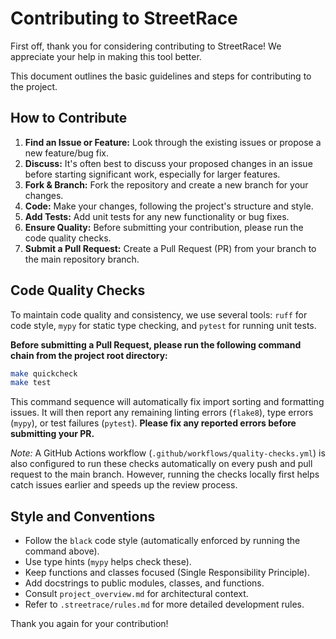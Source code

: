 # Contributing to StreetRace

First off, thank you for considering contributing to StreetRace! We appreciate your help in making this tool better.

This document outlines the basic guidelines and steps for contributing to the project.

## How to Contribute

1.  **Find an Issue or Feature:** Look through the existing issues or propose a new feature/bug fix.
2.  **Discuss:** It's often best to discuss your proposed changes in an issue before starting significant work, especially for larger features.
3.  **Fork & Branch:** Fork the repository and create a new branch for your changes.
4.  **Code:** Make your changes, following the project's structure and style.
5.  **Add Tests:** Add unit tests for any new functionality or bug fixes.
6.  **Ensure Quality:** Before submitting your contribution, please run the code quality checks.
7.  **Submit a Pull Request:** Create a Pull Request (PR) from your branch to the main repository branch.

## Code Quality Checks

To maintain code quality and consistency, we use several tools: `ruff` for code style, `mypy` for static type checking, and `pytest` for running unit tests.

**Before submitting a Pull Request, please run the following command chain from the project root directory:**

```bash
make quickcheck
make test
```

This command sequence will automatically fix import sorting and formatting issues. It will then report any remaining linting errors (`flake8`), type errors (`mypy`), or test failures (`pytest`). **Please fix any reported errors before submitting your PR.**

_Note:_ A GitHub Actions workflow (`.github/workflows/quality-checks.yml`) is also configured to run these checks automatically on every push and pull request to the main branch. However, running the checks locally first helps catch issues earlier and speeds up the review process.

## Style and Conventions

- Follow the `black` code style (automatically enforced by running the command above).
- Use type hints (`mypy` helps check these).
- Keep functions and classes focused (Single Responsibility Principle).
- Add docstrings to public modules, classes, and functions.
- Consult `project_overview.md` for architectural context.
- Refer to `.streetrace/rules.md` for more detailed development rules.

Thank you again for your contribution!
